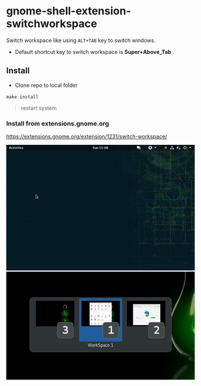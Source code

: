 # gnome-shell-extension-switchworkspace

Switch workspace like using `ALT+TAB` key to switch windows.

* Default shortcut key to switch workspace is **Super+Above_Tab** .

## Install

* Clone repo to local folder

```
make install
```
> restart system

### Install from extensions.gnome.org

https://extensions.gnome.org/extension/1231/switch-workspace/

![screenshot](/switch-workspaces.gif)
![screenshot](/Screenshot.png)
